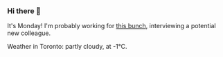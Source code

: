 ### Hi there :wave:

It's Monday! I'm probably working for [this bunch](https://github.com/kohofinancial), interviewing a potential new colleague.

Weather in Toronto: partly cloudy, at -1°C.

